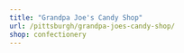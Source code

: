 ```yaml
---
title: "Grandpa Joe's Candy Shop"
url: /pittsburgh/grandpa-joes-candy-shop/
shop: confectionery
---
```

